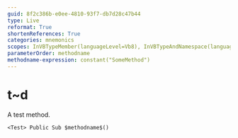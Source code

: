 ```yaml
---
guid: 8f2c386b-e0ee-4810-93f7-db7d28c47b44
type: Live
reformat: True
shortenReferences: True
categories: mnemonics
scopes: InVBTypeMember(languageLevel=Vb8), InVBTypeAndNamespace(languageLevel=Vb8)
parameterOrder: methodname
methodname-expression: constant("SomeMethod")
---
```


# t~d

A test method.

```
<Test> Public Sub $methodname$()
```
